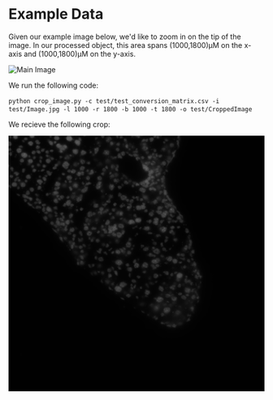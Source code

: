 # Example Data
Given our example image below, we'd like to zoom in on the tip of the image. In our processed object, this area spans (1000,1800)µM on the x-axis and (1000,1800)µM on the y-axis.

<img src="https://github.com/katlande/MERFISH_Cropping/blob/main/test/Image.jpg" alt="Main Image" width="400" height="400">

We run the following code:
```
python crop_image.py -c test/test_conversion_matrix.csv -i test/Image.jpg -l 1000 -r 1800 -b 1000 -t 1800 -o test/CroppedImage
```

We recieve the following crop:

![cropped](CroppedImage.jpg)
